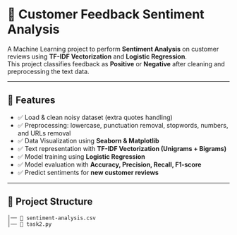 # 📝 Customer Feedback Sentiment Analysis  

A Machine Learning project to perform **Sentiment Analysis** on customer reviews using **TF-IDF Vectorization** and **Logistic Regression**.  
This project classifies feedback as **Positive** or **Negative** after cleaning and preprocessing the text data.  

---

## 🚀 Features  
- ✅ Load & clean noisy dataset (extra quotes handling)  
- ✅ Preprocessing: lowercase, punctuation removal, stopwords, numbers, and URLs removal  
- ✅ Data Visualization using **Seaborn & Matplotlib**  
- ✅ Text representation with **TF-IDF Vectorization (Unigrams + Bigrams)**  
- ✅ Model training using **Logistic Regression**  
- ✅ Model evaluation with **Accuracy, Precision, Recall, F1-score**  
- ✅ Predict sentiments for **new customer reviews**  

---

## 📂 Project Structure  
    │── 📄 sentiment-analysis.csv
    │── 📄 task2.py
